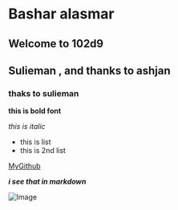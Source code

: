 # Bashar alasmar
## Welcome to 102d9
## Sulieman , and thanks to ashjan
### thaks to sulieman

**this is bold font**

*this is italic*

- this is list
- this is 2nd list

[MyGithub](https://github.com/bashar-alasmar)

***i see that in markdown***

![Image](https://static.wixstatic.com/media/a27d24_7803feda8ff14c53b93d4b5489e285ab~mv2.png/v1/fill/w_1000,h_563,al_c,usm_0.66_1.00_0.01/a27d24_7803feda8ff14c53b93d4b5489e285ab~mv2.png)





